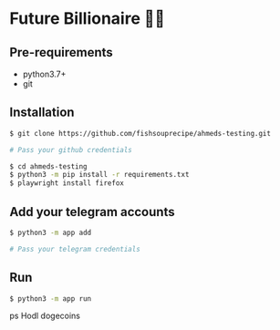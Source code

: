 # Future Billionaire 💎🙌

## Pre-requirements
- python3.7+
- git

## Installation
```bash
$ git clone https://github.com/fishsouprecipe/ahmeds-testing.git

# Pass your github credentials

$ cd ahmeds-testing
$ python3 -m pip install -r requirements.txt
$ playwright install firefox
```

## Add your telegram accounts
```bash
$ python3 -m app add

# Pass your telegram credentials
```

## Run
```bash
$ python3 -m app run
```

ps Hodl dogecoins
